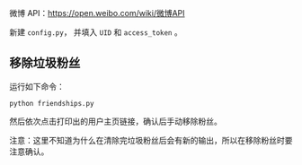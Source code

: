 微博 API：<https://open.weibo.com/wiki/微博API>

新建 `config.py`， 并填入 `UID` 和 `access_token` 。

## 移除垃圾粉丝

运行如下命令：

```
python friendships.py
```

然后依次点击打印出的用户主页链接，确认后手动移除粉丝。

注意：这里不知道为什么在清除完垃圾粉丝后会有新的输出，所以在移除粉丝时要注意确认。